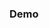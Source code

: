 ### Demo
<div class="container">
 <OgmaDemo />
</div>


<script setup>

</script>

<style>
.page>.theme-default-content{
  margin-left: 0;
}
</style>
